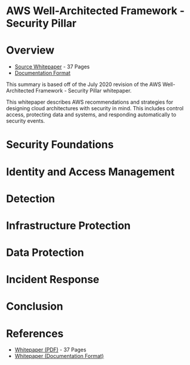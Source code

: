 # **AWS Well-Architected Framework - Security Pillar**

# Overview
- [Source Whitepaper](https://docs.aws.amazon.com/wellarchitected/latest/security-pillar/wellarchitected-security-pillar.pdf) - 37 Pages
- [Documentation Format](https://docs.aws.amazon.com/wellarchitected/latest/security-pillar/welcome.html)

This summary is based off of the July 2020 revision of the AWS Well-Architected Framework - Security Pillar whitepaper.

This whitepaper describes AWS recommendations and strategies for designing cloud architectures with security in mind. This includes control access, protecting data and systems, and responding automatically to security events.

# Security Foundations

# Identity and Access Management

# Detection

# Infrastructure Protection

# Data Protection

# Incident Response

# Conclusion

# References
- [Whitepaper (PDF)](https://docs.aws.amazon.com/wellarchitected/latest/security-pillar/wellarchitected-security-pillar.pdf) - 37 Pages
- [Whitepaper (Documentation Format)](https://docs.aws.amazon.com/wellarchitected/latest/security-pillar/welcome.html)
